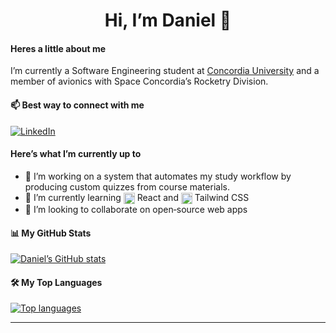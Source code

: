 <h1 align="center">Hi, I’m Daniel 👋</h1>

#### Heres a little about me 
I’m currently a Software Engineering student at [Concordia University](https://www.concordia.ca) and a member of avionics with Space Concordia’s Rocketry Division.

#### 📫 Best way to connect with me  
[![LinkedIn][linkedin-shield]][linkedin-url]

#### Here’s what I’m currently up to
- 🔭 I’m working on a system that automates my study workflow by producing custom quizzes from course materials.
- 🌱 I’m currently learning <img align="absmiddle" height="18" width="18" src="https://cdn.simpleicons.org/react/[#61DAFB]" alt="React"/> React and <img align="absmiddle" height="18" width="18" src="https://cdn.simpleicons.org/tailwindcss/[#06B6D4]" alt="Tailwind CSS"/> Tailwind CSS  
- 👯 I’m looking to collaborate on open‑source web apps

#### 📊 My GitHub Stats  
<a href="https://github.com/ddiliberto123">
  <img src="https://github-readme-stats-mu-khaki-96.vercel.app/api?username=ddiliberto123&show_icons=true&theme=radical" alt="Daniel’s GitHub stats" />
</a>

<br/>

#### 🛠 My Top Languages  
<a href="https://github.com/ddiliberto123">
  <img src="https://github-readme-stats-mu-khaki-96.vercel.app/api/top-langs/?username=ddiliberto123&layout=compact&theme=radical" alt="Top languages" />
</a>

---

[linkedin-shield]: https://img.shields.io/badge/LinkedIn-Connect-blue?logo=linkedin&logoColor=white&style=for-the-badge  
[linkedin-url]:   https://www.linkedin.com/in/ddiliberto123/  
